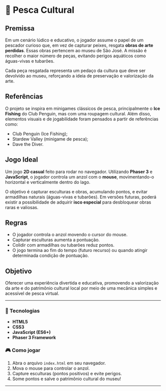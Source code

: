 # 🎣 Pesca Cultural

## Premissa

Em um cenário lúdico e educativo, o jogador assume o papel de um pescador curioso que, em vez de capturar peixes, resgata **obras de arte perdidas**. Essas obras pertencem ao museu de São José. A missão é recolher o maior número de peças, evitando perigos aquáticos como águas-vivas e tubarões.

Cada peça resgatada representa um pedaço da cultura que deve ser devolvido ao museu, reforçando a ideia de preservação e valorização da arte.

## Referências

O projeto se inspira em minigames clássicos de pesca, principalmente o **Ice Fishing** do Club Penguin, mas com uma roupagem cultural. Além disso, elementos visuais e de jogabilidade foram pensados a partir de referências como:

* Club Penguin (Ice Fishing);
* Stardew Valley (minigame de pesca);
* Dave the Diver.

## Jogo Ideal

Um jogo **2D casual** feito para rodar no navegador. Utilizando **Phaser 3** e **JavaScript**, o jogador controla um anzol com o **mouse**, movimentando-o horizontal e verticalmente dentro do lago.

O objetivo é capturar esculturas e obras, acumulando pontos, e evitar armadilhas naturais (águas-vivas e tubarões). Em versões futuras, poderá existir a possibilidade de adquirir **isco especial** para desbloquear obras raras e valiosas.

## Regras

* O jogador controla o anzol movendo o cursor do mouse.
* Capturar esculturas aumenta a pontuação.
* Colidir com armadilhas ou tubarões reduz pontos.
* O jogo termina ao fim do tempo (futuro recurso) ou quando atingir determinada condição de pontuação.

## Objetivo

Oferecer uma experiência divertida e educativa, promovendo a valorização da arte e do patrimônio cultural local por meio de uma mecânica simples e acessível de pesca virtual.

---

### 🚀 Tecnologias

* **HTML5**
* **CSS3**
* **JavaScript (ES6+)**
* **Phaser 3 Framework**

### 🎮 Como jogar

1. Abra o arquivo `index.html` em seu navegador.
2. Mova o mouse para controlar o anzol.
3. Capture esculturas (pontos positivos) e evite perigos.
4. Some pontos e salve o patrimônio cultural do museu!

---
